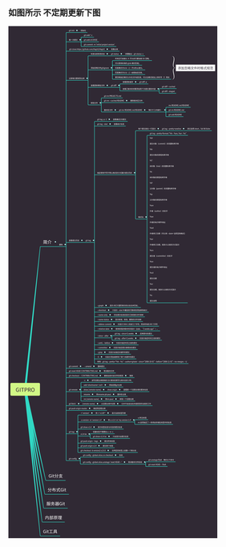 <!--
author: Jack.Spanrrows
date: 2019-01-27 
title: Git知识运行图
tags: git,GitPro
category: git
status: publish
summary: Git知识运行图
-->
### 如图所示 不定期更新下图
![avatar](./img/gitpro.png)